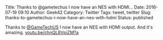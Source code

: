 Title: Thanks to @gametechus I now have an NES with HDMI...
Date: 2016-07-19 09:10
Author: Geek42
Category: Twitter
Tags: tweet, twitter
Slug: thanks-to-gametechus-i-now-have-an-nes-with-hdmi
Status: published

Thanks to [@GameTechUS](http://twitter.com/GameTechUS) I now have an NES
with HDMI output. And it's amazing.
[youtu.be/chnQL8VpiZM?a](http://youtu.be/chnQL8VpiZM?a)
